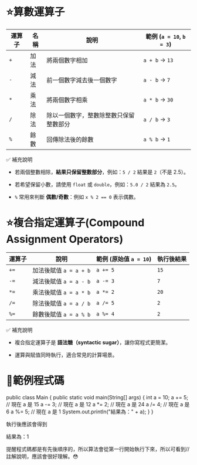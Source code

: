 # ⭐算數運算子
| 運算子 | 名稱   | 說明                                      | 範例 (`a = 10`, `b = 3`) |
|--------|--------|-------------------------------------------|---------------------------|
| `+`    | 加法   | 將兩個數字相加                           | `a + b` → `13`           |
| `-`    | 減法   | 前一個數字減去後一個數字                 | `a - b` → `7`            |
| `*`    | 乘法   | 將兩個數字相乘                           | `a * b` → `30`           |
| `/`    | 除法   | 除以一個數字，整數除整數只保留整數部分   | `a / b` → `3`            |
| `%`    | 餘數   | 回傳除法後的餘數                         | `a % b` → `1`            |

✅ 補充說明
- 若兩個整數相除，**結果只保留整數部分**，例如：`5 / 2` 結果是 `2`（不是 2.5）。

- 若希望保留小數，請使用 `float` 或 `double`，例如：`5.0 / 2` 結果為 `2.5`。

- `%` 常用來判斷 **偶數/奇數**：例如 `x % 2 == 0` 表示偶數。

# ⭐複合指定運算子(Compound Assignment Operators)
| 運算子 | 說明                        | 範例 (原始值 `a = 10`) | 執行後結果 |
|--------|-----------------------------|-------------------------|-------------|
| `+=`   | 加法後賦值 `a = a + b`      | `a += 5`                | `15`        |
| `-=`   | 減法後賦值 `a = a - b`      | `a -= 3`                | `7`         |
| `*=`   | 乘法後賦值 `a = a * b`      | `a *= 2`                | `20`        |
| `/=`   | 除法後賦值 `a = a / b`      | `a /= 5`                | `2`         |
| `%=`   | 餘數後賦值 `a = a % b`      | `a %= 4`                | `2`         |

✅ 補充說明
- 複合指定運算子是 **語法糖（syntactic sugar）**，讓你寫程式更簡潔。
  
- 運算與賦值同時執行，適合常見的計算場景。

# 🧪範例程式碼

public class Main {
    public static void main(String[] args) {
        int a = 10;
        a += 5;  // 現在 a 是 15
        a -= 3;  // 現在 a 是 12
        a *= 2;  // 現在 a 是 24
        a /= 4;  // 現在 a 是 6
        a %= 5;  // 現在 a 是 1
        System.out.println("結果為：" + a);
    }
}

執行後應該會得到

結果為：1

提醒程式碼都是有先後順序的，所以算法會從第一行開始執行下來，所以可看到//註解說明，應該會很好理解。😳
